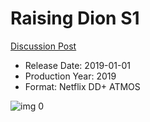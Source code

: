 # Raising Dion S1

[Discussion Post](https://www.avsforum.com/threads/bass-eq-for-filtered-movies.2995212/post-58682226)

* Release Date: 2019-01-01
* Production Year: 2019
* Format: Netflix DD+ ATMOS

![img 0](https://i.imgur.com/4Brfil2.jpg)

